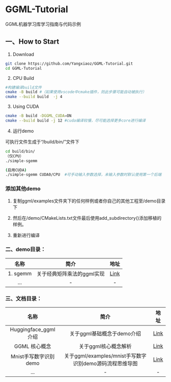 # GGML-Tutorial

GGML机器学习库学习指南与代码示例



## 一、How to Start

1. Download

```bash
git clone https://github.com/Yangxiaoz/GGML-Tutorial.git
cd GGML-Tutorial
```

2. CPU Build

```bash
#构建编译build文件
cmake -B build #（如果使用vscode中cmake插件，则此步骤可能自动被执行）
cmake --build build  -j 4
```

3. Using CUDA

```bash
cmake -B build -DGGML_CUDA=ON
cmake --build build -j 12 #cuda编译较慢，尽可能选择更多core进行编译
```

4. 运行demo

可执行文件生成于“/build/bin/”文件下
```bash
cd build/bin/
（仅CPU）
./simple-sgemm

(启用CUDA)
./simple-sgemm CUDA0/CPU  #可手动输入参数选择，未输入参数时默认使用第一个后端
```

### 添加其他demo

1. 复制ggml/examples文件夹下的任何样例或者你自己的其他工程至/demo目录下

2. 然后在/demo/CMakeLists.txt文件最后使用add_subdirectory()添加移植的样例。

3. 重新进行编译


### 二、demo目录：

| 名称  | 简介       | 地址|
|:---:|:----: |:---: |
| 1. sgemm | 关于经典矩阵乘法的ggml实现|[Link](./demo/demo-sgemm/README.md)|
| ... | -     |-      |

### 三、文档目录：

| 名称  | 简介       | 地址|
|:---:|:----: |:---: |
| Huggingface_ggml介绍 | 关于ggml基础概念于demo介绍|[Link](https://huggingface.co/blog/introduction-to-ggml)|
| GGML 核心概念 | 关于ggml核心概念解析|[Link](./doc/Core-Concepts.md)|
| Mnist手写数字识别demo | 关于ggml/examples/mnist手写数字识别demo源码流程思维导图|[Link](https://n02lxruxa4.feishu.cn/wiki/HPGjwT7FAiyZttkNCErcl7lXnKg?from=from_copylink)|
| ... | -     |-      |